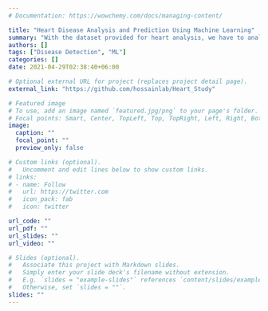 ```yaml
---
# Documentation: https://wowchemy.com/docs/managing-content/

title: "Heart Disease Analysis and Prediction Using Machine Learning"
summary: "With the dataset provided for heart analysis, we have to analyze the possibilities of a heart attack based on various features, and then the prediction from the analysis will tell us whether an individual is prone to a heart attack."
authors: []
tags: ["Disease Detection", "ML"]
categories: []
date: 2021-04-29T02:38:40+06:00

# Optional external URL for project (replaces project detail page).
external_link: "https://github.com/hossainlab/Heart_Study"

# Featured image
# To use, add an image named `featured.jpg/png` to your page's folder.
# Focal points: Smart, Center, TopLeft, Top, TopRight, Left, Right, BottomLeft, Bottom, BottomRight.
image:
  caption: ""
  focal_point: ""
  preview_only: false

# Custom links (optional).
#   Uncomment and edit lines below to show custom links.
# links:
# - name: Follow
#   url: https://twitter.com
#   icon_pack: fab
#   icon: twitter

url_code: ""
url_pdf: ""
url_slides: ""
url_video: ""

# Slides (optional).
#   Associate this project with Markdown slides.
#   Simply enter your slide deck's filename without extension.
#   E.g. `slides = "example-slides"` references `content/slides/example-slides.md`.
#   Otherwise, set `slides = ""`.
slides: ""
---
```

